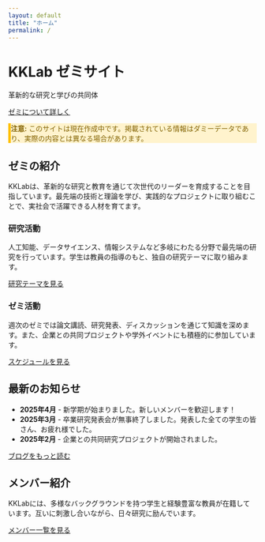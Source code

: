 ```yaml
---
layout: default
title: "ホーム"
permalink: /
---
```


<div class="hero">
  <div class="hero-content">
    <h1>KKLab ゼミサイト</h1>
    <p>革新的な研究と学びの共同体</p>
    <a href="/about.html" class="button">ゼミについて詳しく</a>
  </div>
</div>

<div class="card" style="background-color: #fff3cd; border-left: 5px solid #ffc107;">
  <p style="color: #856404;"><strong>注意:</strong> このサイトは現在作成中です。掲載されている情報はダミーデータであり、実際の内容とは異なる場合があります。</p>
</div>

## ゼミの紹介

KKLabは、革新的な研究と教育を通じて次世代のリーダーを育成することを目指しています。最先端の技術と理論を学び、実践的なプロジェクトに取り組むことで、実社会で活躍できる人材を育てます。

<div class="card">
  <h3>研究活動</h3>
  <p>人工知能、データサイエンス、情報システムなど多岐にわたる分野で最先端の研究を行っています。学生は教員の指導のもと、独自の研究テーマに取り組みます。</p>
  <a href="/research.html" class="button">研究テーマを見る</a>
</div>

<div class="card">
  <h3>ゼミ活動</h3>
  <p>週次のゼミでは論文講読、研究発表、ディスカッションを通じて知識を深めます。また、企業との共同プロジェクトや学外イベントにも積極的に参加しています。</p>
  <a href="/schedule.html" class="button">スケジュールを見る</a>
</div>

## 最新のお知らせ

- **2025年4月** - 新学期が始まりました。新しいメンバーを歓迎します！
- **2025年3月** - 卒業研究発表会が無事終了しました。発表した全ての学生の皆さん、お疲れ様でした。
- **2025年2月** - 企業との共同研究プロジェクトが開始されました。

<a href="/teamblog/" class="button">ブログをもっと読む</a>

## メンバー紹介

KKLabには、多様なバックグラウンドを持つ学生と経験豊富な教員が在籍しています。互いに刺激し合いながら、日々研究に励んでいます。

<a href="/members.html" class="button">メンバー一覧を見る</a>